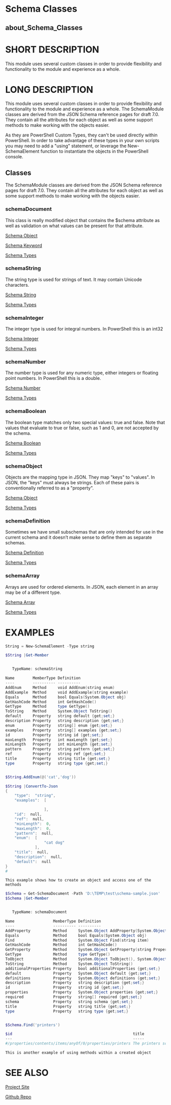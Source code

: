 ﻿# Schema Classes

## about_Schema_Classes

# SHORT DESCRIPTION

This module uses several custom classes in order to provide flexibility and
functionality to the module and experience as a whole.

# LONG DESCRIPTION

This module uses several custom classes in order to provide flexibility and
functionality to the module and experience as a whole. The SchemaModule classes
are derived from the JSON Schema reference pages for draft 7.0. They contain all
the attributes for each object as well as some support methods to make working
with the objects easier.

As they are PowerShell Custom Types, they can't be used directly within
PowerShell. In order to take advantage of these types in your own scripts you
may need to add a "using" statement, or leverage the New-SchemaElement function
to instantiate the objects in the PowerShell console.

## Classes

The SchemaModule classes are derived from the JSON Schema reference pages for
draft 7.0. They contain all the attributes for each object as well as some
support methods to make working with the objects easier.

### schemaDocument

This class is really modified object that contains the $schema attribute as well
as validation on what values can be present for that attribute.

[Schema Object](https://json-schema.org/understanding-json-schema/reference/object.html)

[Schema Keyword](https://json-schema.org/understanding-json-schema/reference/schema.html)

[Schema Types](https://json-schema.org/understanding-json-schema/reference/type.html)

### schemaString

The string type is used for strings of text. It may contain Unicode characters.

[Schema String](https://json-schema.org/understanding-json-schema/reference/string.html)

[Schema Types](https://json-schema.org/understanding-json-schema/reference/type.html)

### schemaInteger

The integer type is used for integral numbers. In PowerShell this is an int32

[Schema Integer](http://json-schema.org/understanding-json-schema/reference/numeric.html#integer)

[Schema Types](https://json-schema.org/understanding-json-schema/reference/type.html)

### schemaNumber

The number type is used for any numeric type, either integers or floating point
numbers. In PowerShell this is a double.

[Schema Number](http://json-schema.org/understanding-json-schema/reference/numeric.html#number)

[Schema Types](https://json-schema.org/understanding-json-schema/reference/type.html)

### schemaBoolean

The boolean type matches only two special values: true and false. Note that
values that evaluate to true or false, such as 1 and 0, are not accepted by the
schema.

[Schema Boolean](http://json-schema.org/understanding-json-schema/reference/boolean.html)

[Schema Types](https://json-schema.org/understanding-json-schema/reference/type.html)

### schemaObject

Objects are the mapping type in JSON. They map "keys" to "values". In JSON, the
"keys" must always be strings. Each of these pairs is conventionally referred
to as a "property".

[Schema Object](https://json-schema.org/understanding-json-schema/reference/object.html)

[Schema Types](https://json-schema.org/understanding-json-schema/reference/type.html)

### schemaDefinition

Sometimes we have small subschemas that are only intended for use in the current
schema and it doesn’t make sense to define them as separate schemas.

[Schema Definition](https://json-schema.org/understanding-json-schema/structuring.html#defs)

[Schema Types](https://json-schema.org/understanding-json-schema/reference/type.html)

### schemaArray

Arrays are used for ordered elements. In JSON, each element in an array may be
of a different type.

[Schema Array](https://json-schema.org/understanding-json-schema/reference/array.html)

[Schema Types](https://json-schema.org/understanding-json-schema/reference/type.html)

# EXAMPLES

```powershell
String = New-SchemaElement -Type string

$String |Get-Member


   TypeName: schemaString

Name        MemberType Definition
----        ---------- ----------
AddEnum     Method     void AddEnum(string enum)
AddExample  Method     void AddExample(string example)
Equals      Method     bool Equals(System.Object obj)
GetHashCode Method     int GetHashCode()
GetType     Method     type GetType()
ToString    Method     System.Object ToString()
default     Property   string default {get;set;}
description Property   string description {get;set;}
enum        Property   string[] enum {get;set;}
examples    Property   string[] examples {get;set;}
id          Property   string id {get;set;}
maxLength   Property   int maxLength {get;set;}
minLength   Property   int minLength {get;set;}
pattern     Property   string pattern {get;set;}
ref         Property   string ref {get;set;}
title       Property   string title {get;set;}
type        Property   string type {get;set;}


$String.AddEnum(@('cat','dog'))

$String |ConvertTo-Json
{
    "type":  "string",
    "examples":  [

                 ],
    "id":  null,
    "ref":  null,
    "minLength":  0,
    "maxLength":  0,
    "pattern":  null,
    "enum":  [
                 "cat dog"
             ],
    "title":  null,
    "description":  null,
    "default":  null
}
#
```

```
This example shows how to create an object and access one of the methods
```

```powershell
$Schema = Get-SchemaDocument -Path 'D:\TEMP\test\schema-sample.json'
$Schema |Get-Member


   TypeName: schemaDocument

Name                 MemberType Definition
----                 ---------- ----------
AddProperty          Method     System.Object AddProperty(System.Object property)
Equals               Method     bool Equals(System.Object obj)
Find                 Method     System.Object Find(string item)
GetHashCode          Method     int GetHashCode()
GetProperty          Method     System.Object GetProperty(string PropertyName)
GetType              Method     type GetType()
ToObject             Method     System.Object ToObject(), System.Object ToObject(int Depth), System.Object ToObject(string PropertyName), System.Object ToObject(string PropertyName, int Depth)
ToString             Method     System.Object ToString()
additionalProperties Property   bool additionalProperties {get;set;}
default              Property   System.Object default {get;set;}
definitions          Property   System.Object definitions {get;set;}
description          Property   string description {get;set;}
id                   Property   string id {get;set;}
properties           Property   System.Object properties {get;set;}
required             Property   string[] required {get;set;}
schema               Property   string schema {get;set;}
title                Property   string title {get;set;}
type                 Property   string type {get;set;}


$Schema.Find('printers')

$id                                                     title               description                                        default items
---                                                     -----               -----------                                        ------- -----
#/properties/contents/items/anyOf/0/properties/printers The printers schema An explanation about the purpose of this instance. {}      @{anyOf=System.Object[]}
```

```
This is another example of using methods within a created object
```

# SEE ALSO

[Project Site](https://dev.azure.com/patton-tech/SchemaModule)

[Github Repo](https://github.com/schemamodule)
